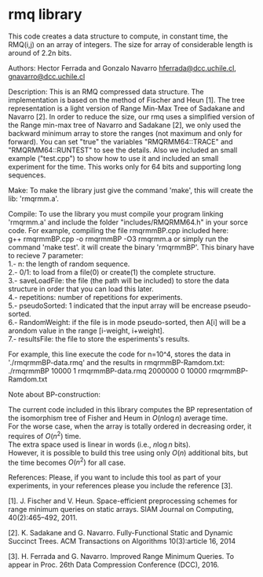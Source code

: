 rmq library
===========

This code creates a data structure to compute, in constant time, the RMQ(i,j) on an array 
of integers. The size for array of considerable length is around of 2.2n bits.

Authors: 
	Hector Ferrada and Gonzalo Navarro
	hferrada@dcc.uchile.cl, gnavarro@dcc.uchile.cl

Description:
	This is an RMQ compressed data structure. The implementation is based on the
	method of Fischer and Heun [1]. The tree representation is a light version of
	Range Min-Max Tree of Sadakane and Navarro [2].
	In order to reduce the size, our rmq uses a simplified version of the Range 
	min-max tree of Navarro and Sadakane [2], we only used the backward minimum 
	array to store the ranges (not maximum and only for forward). You can set 
	"true" the variables "RMQRMM64::TRACE" and "RMQRMM64::RUNTEST" to see the 
	details. Also we included an small example ("test.cpp") to show how to use 
	it and included an small experiment for the time. This works only for 64 bits 
	and supporting long sequences.

Make:
	To make the library just give the command 'make', this will
	create the lib: 'rmqrmm.a'.

Compile:
	To use the library you must compile your program linking 'rmqrmm.a' and include
	the folder "includes/RMQRMM64.h" in your sorce code.
	For example, compiling the file rmqrmmBP.cpp included here:<br />
	g++ rmqrmmBP.cpp -o rmqrmmBP -O3 rmqrmm.a or simply run the command 'make test'. it will create the binary 'rmqrmmBP'. This binary have to recieve 7 parameter:<br />
1.- n: the length of random sequence.<br />
2.- 0/1: to load from a file(0) or create(1) the complete structure.<br />
3.- saveLoadFile: the file (the path will be included) to store the data structure in order that you can load this later.<br />
4.- repetitions: number of repetitions for experiments.<br />
5.- pseudoSorted: 1 indicated that the input array will be encrease pseudo-sorted.<br />
6.- RandomWeight: if the file is in mode pseudo-sorted, then A[i] will be a arondom value in the range [i-weight, i+weight].<br />
7.- resultsFile: the file to store the esperiments's results.<br />

For example, this line execute the code for n=10^4, stores the data in './rmqrmmBP-data.rmq' and the results in rmqrmmBP-Ramdom.txt:<br />
./rmqrmmBP 10000 1 rmqrmmBP-data.rmq 2000000 0 10000 rmqrmmBP-Ramdom.txt


Note about BP-construction:

The current code included in this library computes the BP representation of the isomorphism tree of Fisher and Heum in $O(n \log n)$ average time.<br />
For the worse case, when the array is totally ordered in decreasing order, it requires of $O(n^2)$ time.<br />
The extra space used is linear in words (i.e., $n \log n$ bits).<br />
However, it is possible to build this tree using only $O(n)$ additional bits, but the time becomes $O(n^2)$ for all case.<br />

References:
	Please, if you want to include this tool as part of your experiments, in your
	references please you include the reference [3]. 

[1]. J. Fischer and V. Heun. Space-efficient preprocessing schemes for
range minimum queries on static arrays. SIAM Journal on Computing, 40(2):465–492, 2011.

[2]. K. Sadakane and G. Navarro. Fully-Functional Static and Dynamic Succinct Trees. 
ACM Transactions on Algorithms 10(3):article 16, 2014

[3]. H. Ferrada and G. Navarro. Improved Range Minimum Queries.
To appear in Proc. 26th Data Compression Conference (DCC), 2016.
